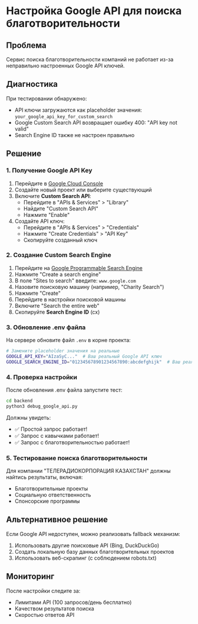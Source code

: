 # Настройка Google API для поиска благотворительности

## Проблема
Сервис поиска благотворительности компаний не работает из-за неправильно настроенных Google API ключей.

## Диагностика
При тестировании обнаружено:
- API ключи загружаются как placeholder значения: `your_google_api_key_for_custom_search`
- Google Custom Search API возвращает ошибку 400: "API key not valid"
- Search Engine ID также не настроен правильно

## Решение

### 1. Получение Google API Key

1. Перейдите в [Google Cloud Console](https://console.cloud.google.com/)
2. Создайте новый проект или выберите существующий
3. Включите **Custom Search API**:
   - Перейдите в "APIs & Services" > "Library"
   - Найдите "Custom Search API"
   - Нажмите "Enable"
4. Создайте API ключ:
   - Перейдите в "APIs & Services" > "Credentials"
   - Нажмите "Create Credentials" > "API Key"
   - Скопируйте созданный ключ

### 2. Создание Custom Search Engine

1. Перейдите на [Google Programmable Search Engine](https://programmablesearchengine.google.com/)
2. Нажмите "Create a search engine"
3. В поле "Sites to search" введите: `www.google.com`
4. Назовите поисковую машину (например, "Charity Search")
5. Нажмите "Create"
6. Перейдите в настройки поисковой машины
7. Включите "Search the entire web"
8. Скопируйте **Search Engine ID** (cx)

### 3. Обновление .env файла

На сервере обновите файл `.env` в корне проекта:

```bash
# Замените placeholder значения на реальные
GOOGLE_API_KEY="AIzaSyC..."  # Ваш реальный Google API ключ
GOOGLE_SEARCH_ENGINE_ID="012345678901234567890:abcdefghijk"  # Ваш реальный Search Engine ID
```

### 4. Проверка настройки

После обновления .env файла запустите тест:

```bash
cd backend
python3 debug_google_api.py
```

Должны увидеть:
- ✅ Простой запрос работает!
- ✅ Запрос с кавычками работает!
- ✅ Запрос с благотворительностью работает!

### 5. Тестирование поиска благотворительности

Для компании "ТЕЛЕРАДИОКОРПОРАЦИЯ КАЗАХСТАН" должны найтись результаты, включая:
- Благотворительные проекты
- Социальную ответственность
- Спонсорские программы

## Альтернативное решение

Если Google API недоступен, можно реализовать fallback механизм:

1. Использовать другие поисковые API (Bing, DuckDuckGo)
2. Создать локальную базу данных благотворительных проектов
3. Использовать веб-скрапинг (с соблюдением robots.txt)

## Мониторинг

После настройки следите за:
- Лимитами API (100 запросов/день бесплатно)
- Качеством результатов поиска
- Скоростью ответов API 